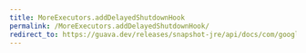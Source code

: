 ```yaml
---
title: MoreExecutors.addDelayedShutdownHook
permalink: /MoreExecutors.addDelayedShutdownHook/
redirect_to: https://guava.dev/releases/snapshot-jre/api/docs/com/google/common/util/concurrent/MoreExecutors.html#addDelayedShutdownHook-java.util.concurrent.ExecutorService-java.time.Duration-
---
```

